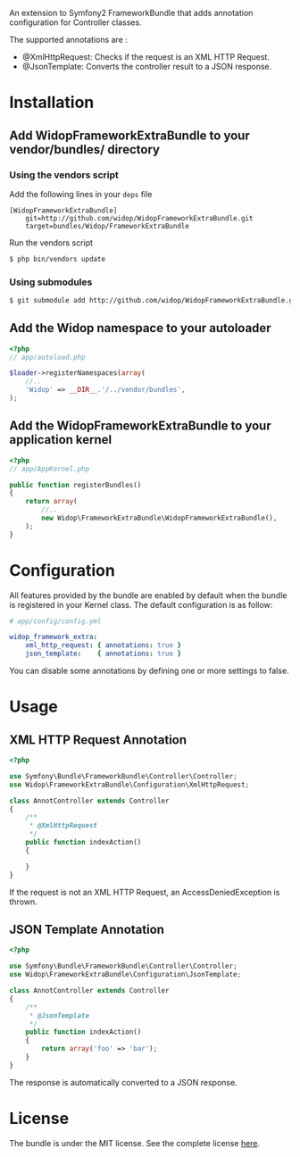 An extension to Symfony2 FrameworkBundle that adds annotation configuration for Controller classes.

The supported annotations are :

 - @XmlHttpRequest: Checks if the request is an XML HTTP Request.
 - @JsonTemplate: Converts the controller result to a JSON response.

# Installation

## Add WidopFrameworkExtraBundle to your vendor/bundles/ directory

### Using the vendors script

Add the following lines in your ``deps`` file

```
[WidopFrameworkExtraBundle]
    git=http://github.com/widop/WidopFrameworkExtraBundle.git
    target=bundles/Widop/FrameworkExtraBundle
```

Run the vendors script

``` bash
$ php bin/vendors update
```

### Using submodules

``` bash
$ git submodule add http://github.com/widop/WidopFrameworkExtraBundle.git vendor/bundles/Widop/FrameworkExtraBundle
```

## Add the Widop namespace to your autoloader

``` php
<?php
// app/autoload.php

$loader->registerNamespaces(array(
    //..
    'Widop' => __DIR__.'/../vendor/bundles',
);
```

## Add the WidopFrameworkExtraBundle to your application kernel

``` php
<?php
// app/AppKernel.php

public function registerBundles()
{
    return array(
        //..
        new Widop\FrameworkExtraBundle\WidopFrameworkExtraBundle(),
    );
}
```

# Configuration

All features provided by the bundle are enabled by default when the bundle is registered in your Kernel class.
The default configuration is as follow:

``` yaml
# app/config/config.yml

widop_framework_extra:
    xml_http_request: { annotations: true }
    json_template:    { annotations: true }
```

You can disable some annotations by defining one or more settings to false.

# Usage

## XML HTTP Request Annotation

```` php
<?php

use Symfony\Bundle\FrameworkBundle\Controller\Controller;
use Widop\FrameworkExtraBundle\Configuration\XmlHttpRequest;

class AnnotController extends Controller
{
    /**
     * @XmlHttpRequest
     */
    public function indexAction()
    {

    }
}
````

If the request is not an XML HTTP Request, an AccessDeniedException is thrown.

## JSON Template Annotation

```` php
<?php

use Symfony\Bundle\FrameworkBundle\Controller\Controller;
use Widop\FrameworkExtraBundle\Configuration\JsonTemplate;

class AnnotController extends Controller
{
    /**
     * @JsonTemplate
     */
    public function indexAction()
    {
        return array('foo' => 'bar');
    }
}
````

The response is automatically converted to a JSON response.

# License

The bundle is under the MIT license. See the complete license [here](http://github.com/widop/WidopFrameworkExtraBundle/blob/master/Resources/meta/LICENSE).
